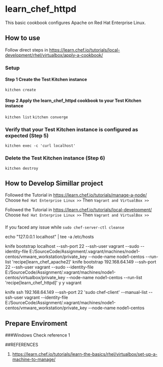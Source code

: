 # learn_chef_httpd
This basic cookbook configures Apache on Red Hat Enterprise Linux.

## How to use 

Follow direct steps in https://learn.chef.io/tutorials/local-development/rhel/virtualbox/apply-a-cookbook/ 


### Setup 
#### Step 1 Create the Test Kitchen instance
`kitchen create`

#### Step 2 Apply the learn_chef_httpd cookbook to your Test Kitchen instance

`kitchen list`
`kitchen converge`

### Verify that your Test Kitchen instance is configured as expected (Step 5)
`kitchen exec -c 'curl localhost'`

### Delete the Test Kitchen instance (Step 6)
`kitchen destroy`


## How to Develop Simillar project  
Followed the Tutorial in https://learn.chef.io/tutorials/manage-a-node/
Choose `Red Hat Enterprise Linux >>`
Then `Vagrant and VirtualBox >>`

Followed the Tutorial in https://learn.chef.io/tutorials/local-development/
Choose `Red Hat Enterprise Linux >>`
Then `Vagrant and VirtualBox >>`

### 
If you faced any issue while 
`sudo chef-server-ctl cleanse`

echo "127.0.0.1 localhost" | tee -a /etc/hosts

knife bootstrap localhost --ssh-port 22 --ssh-user vagrant --sudo --identity-file E:/SourceCode/Assignment/.vagrant/machines/node1-centos/vmware_workstation/private_key --node-name node1-centos --run-list 'recipe[learn_chef_apache2]'
knife bootstrap 192.168.64.149 --ssh-port 22 --ssh-user vagrant --sudo --identity-file E:/SourceCode/Assignment/.vagrant/machines/node1-centos/virtualbox/private_key --node-name node1-centos --run-list 'recipe[learn_chef_httpd]'
y
y
vagrant

knife ssh 192.168.64.149 --ssh-port 22 'sudo chef-client' --manual-list --ssh-user vagrant --identity-file E:/SourceCode/Assignment/.vagrant/machines/node1-centos/vmware_workstation/private_key --node-name node1-centos

## Prepare Enviroment 
###Windows 
Check reference 1

##REFERENCES
1. https://learn.chef.io/tutorials/learn-the-basics/rhel/virtualbox/set-up-a-machine-to-manage/
